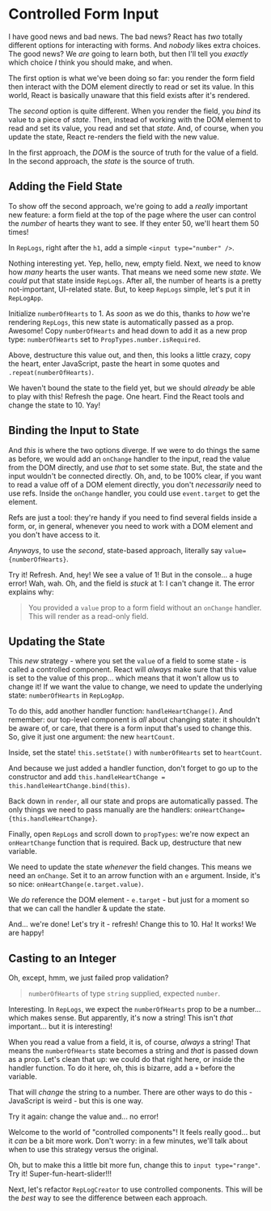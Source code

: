 # Controlled Form Input

I have good news and bad news. The bad news? React has *two* totally different
options for interacting with forms. And *nobody* likes extra choices. The
good news? We *are* going to learn both, but then I'll tell you *exactly* which choice
*I* think you should make, and when.

The first option is what we've been doing so far: you render the form field then
interact with the DOM element directly to read or set its value. In this world,
React is basically unaware that this field exists after it's rendered.

The *second* option is quite different. When you render the field, you *bind* its
value to a piece of *state*. Then, instead of working with the DOM element to read
and set its value, you read and set that *state*. And, of course, when you update
the state, React re-renders the field with the new value.

In the first approach, the *DOM* is the source of truth for the value of a field.
In the second approach, the *state* is the source of truth.

## Adding the Field State

To show off the second approach, we're going to add a *really* important new feature:
a form field at the top of the page where the user can control the *number* of
hearts they want to see. If they enter 50, we'll heart them 50 times!

In `RepLogs`, right after the `h1`, add a simple `<input type="number" />`.

Nothing interesting yet. Yep, hello, new, empty field. Next, we need to know how
*many* hearts the user wants. That means we need some new *state*. We *could* put
that state inside `RepLogs`. After all, the number of hearts is a pretty not-important,
UI-related state. But, to keep `RepLogs` simple, let's put it in `RepLogApp`.

Initialize `numberOfHearts` to 1. As *soon* as we do this, thanks to *how* we're
rendering `RepLogs`, this new state is automatically passed as a prop. Awesome!
Copy `numberOfHearts` and head down to add it as a new prop type: `numberOfHearts`
set to `PropTypes.number.isRequired`.

Above, destructure this value out, and then, this looks a little crazy, copy the
heart, enter JavaScript, paste the heart in some quotes and `.repeat(numberOfHearts)`.

We haven't bound the state to the field yet, but we should *already* be able to
play with this! Refresh the page. One heart. Find the React tools and change the
state to 10. Yay!

## Binding the Input to State

And *this* is where the two options diverge. If we were to do things the same as
before, we would add an `onChange` handler to the input, read the value from the
DOM directly, and use *that* to set some state. But, the state and the input wouldn't
be connected directly. Oh, and, to be 100% clear, if you want to read a value off of
a DOM element directly, you don't *necessarily* need to use refs. Inside the `onChange`
handler, you could use `event.target` to get the element.

Refs are just a tool: they're handy if you need to find several fields inside a
form, or, in general, whenever you need to work with a DOM element and you don't
have access to it.

*Anyways*, to use the *second*, state-based approach, literally say
`value={numberOfHearts}`.

Try it! Refresh. And, hey! We see a value of 1! But in the console... a huge
error! Wah, wah. Oh, and the field is *stuck* at 1: I can't change it. The error
explains why:

> You provided a `value` prop to a form field without an `onChange` handler.
> This will render as a read-only field.

## Updating the State

This *new* strategy - where you set the `value` of a field to some state - is called
a controlled component. React will *always* make sure that this value is set to
the value of this prop... which means that it won't allow us to change it! If we
want the value to change, we need to update the underlying state: `numberOfHearts`
in `RepLogApp`.

To do this, add another handler function: `handleHeartChange()`. And remember:
our top-level component is *all* about changing state: it shouldn't be aware of, or
care, that there is a form input that's used to change this. So, give it just one
argument: the new `heartCount`.

Inside, set the state! `this.setState()` with `numberOfHearts` set to `heartCount`.

And because we just added a handler function, don't forget to go up to the constructor
and add `this.handleHeartChange = this.handleHeartChange.bind(this)`.

Back down in `render`, all our state and props are automatically passed. The only
things we need to pass manually are the handlers: `onHeartChange={this.handleHeartChange}`.

Finally, open `RepLogs` and scroll down to `propTypes`: we're now expect an
`onHeartChange` function that is required. Back up, destructure that new variable.

We need to update the state *whenever* the field changes. This means we need an
`onChange`. Set it to an arrow function with an `e` argument. Inside, it's so nice:
`onHeartChange(e.target.value)`.

We *do* reference the DOM element - `e.target` - but just for a moment so that we
can call the handler & update the state.

And... we're done! Let's try it - refresh! Change this to 10. Ha! It works! We are
happy!

## Casting to an Integer

Oh, except, hmm, we just failed prop validation?

> `numberOfHearts` of type `string` supplied, expected `number`.

Interesting. In `RepLogs`, we expect the `numberOfHearts` prop to be a number...
which makes sense. But apparently, it's now a string! This isn't *that* important...
but it is interesting!

When you read a value from a field, it is, of course, *always* a string! That means
the `numberOfHearts` state becomes a string and *that* is passed down as a prop.
Let's clean that up: we could do that right here, or inside the handler function.
To do it here, oh, this is bizarre, add a `+` before the variable.

That will *change* the string to a number. There are other ways to do this -
JavaScript is weird - but this is one way.

Try it again: change the value and... no error!

Welcome to the world of "controlled components"! It feels really good... but it
*can* be a bit more work. Don't worry: in a few minutes, we'll talk about when
to use this strategy versus the original.

Oh, but to make this a little bit more fun, change this to `input type="range"`.
Try it! Super-fun-heart-slider!!!

Next, let's refactor `RepLogCreator` to use controlled components. This will
be the *best* way to see the difference between each approach.
